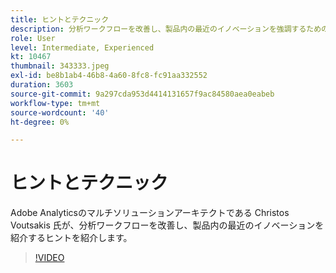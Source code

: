 ```yaml
---
title: ヒントとテクニック
description: 分析ワークフローを改善し、製品内の最近のイノベーションを強調するためのヒントです。
role: User
level: Intermediate, Experienced
kt: 10467
thumbnail: 343333.jpeg
exl-id: be8b1ab4-46b8-4a60-8fc8-fc91aa332552
duration: 3603
source-git-commit: 9a297cda953d4414131657f9ac84580aea0eabeb
workflow-type: tm+mt
source-wordcount: '40'
ht-degree: 0%

---
```


# ヒントとテクニック

Adobe Analyticsのマルチソリューションアーキテクトである Christos Voutsakis 氏が、分析ワークフローを改善し、製品内の最近のイノベーションを紹介するヒントを紹介します。

>[!VIDEO](https://video.tv.adobe.com/v/343333/?quality=12&learn=on)
